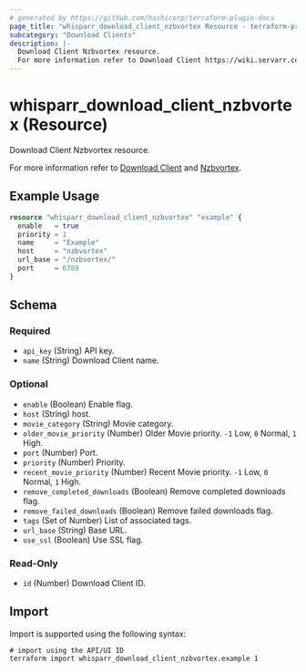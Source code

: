 ```yaml
---
# generated by https://github.com/hashicorp/terraform-plugin-docs
page_title: "whisparr_download_client_nzbvortex Resource - terraform-provider-whisparr"
subcategory: "Download Clients"
description: |-
  Download Client Nzbvortex resource.
  For more information refer to Download Client https://wiki.servarr.com/whisparr/settings#download-clients and Nzbvortex https://wiki.servarr.com/whisparr/supported#nzbvortex.
---
```


# whisparr_download_client_nzbvortex (Resource)

<!-- subcategory:Download Clients -->Download Client Nzbvortex resource.
For more information refer to [Download Client](https://wiki.servarr.com/whisparr/settings#download-clients) and [Nzbvortex](https://wiki.servarr.com/whisparr/supported#nzbvortex).

## Example Usage

```terraform
resource "whisparr_download_client_nzbvortex" "example" {
  enable   = true
  priority = 1
  name     = "Example"
  host     = "nzbvortex"
  url_base = "/nzbvortex/"
  port     = 6789
}
```

<!-- schema generated by tfplugindocs -->
## Schema

### Required

- `api_key` (String) API key.
- `name` (String) Download Client name.

### Optional

- `enable` (Boolean) Enable flag.
- `host` (String) host.
- `movie_category` (String) Movie category.
- `older_movie_priority` (Number) Older Movie priority. `-1` Low, `0` Normal, `1` High.
- `port` (Number) Port.
- `priority` (Number) Priority.
- `recent_movie_priority` (Number) Recent Movie priority. `-1` Low, `0` Normal, `1` High.
- `remove_completed_downloads` (Boolean) Remove completed downloads flag.
- `remove_failed_downloads` (Boolean) Remove failed downloads flag.
- `tags` (Set of Number) List of associated tags.
- `url_base` (String) Base URL.
- `use_ssl` (Boolean) Use SSL flag.

### Read-Only

- `id` (Number) Download Client ID.

## Import

Import is supported using the following syntax:

```shell
# import using the API/UI ID
terraform import whisparr_download_client_nzbvortex.example 1
```
